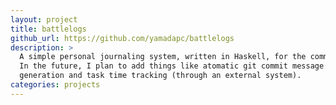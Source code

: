 ```yaml
---
layout: project
title: battlelogs
github_url: https://github.com/yamadapc/battlelogs
description: >
  A simple personal journaling system, written in Haskell, for the command-line.
  In the future, I plan to add things like atomatic git commit message
  generation and task time tracking (through an external system).
categories: projects
---
```

